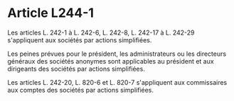 # Article L244-1

Les articles L. 242-1 à L. 242-6, L. 242-8,
L. 242-17 à L. 242-29 s'appliquent aux sociétés par actions simplifiées.

Les peines prévues pour le président, les administrateurs ou les directeurs généraux des sociétés anonymes sont applicables au président et aux dirigeants des sociétés par actions simplifiées.

Les articles L. 242-20, L. 820-6 et L. 820-7 s'appliquent aux commissaires aux comptes des sociétés par actions simplifiées.
